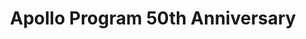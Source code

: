 ---
title: "Apollo Program 50th Anniversary"
year: 2019
medium: "Digital Illustration, Historical Recreation"
description: "Personal tribute series commemorating the 50th anniversary of Apollo 11"
category: "personal"
tags: ["Apollo", "moon landing", "historical", "tribute", "anniversary"]
featured: false
hero_image: "bird_scissors.png"
images:
  - filename: "bird_scissors.png"
    alt: "Apollo 11 moon landing illustration"
    caption: "Commemorative illustration of first moon landing"
  - filename: "bird_scissors.png"
    alt: "All Apollo missions overview"
    caption: "Visual summary of all Apollo program missions"
  - filename: "bird_scissors.png"
    alt: "Saturn V launch sequence"
    caption: "Launch of Apollo 11 from Kennedy Space Center"
extensions:
  inspiration: "50th anniversary of moon landing"
  research_sources: "NASA archives, mission transcripts"
  historical_accuracy: "Verified with Apollo historians"
  personal_connection: "Childhood fascination with space exploration"
---